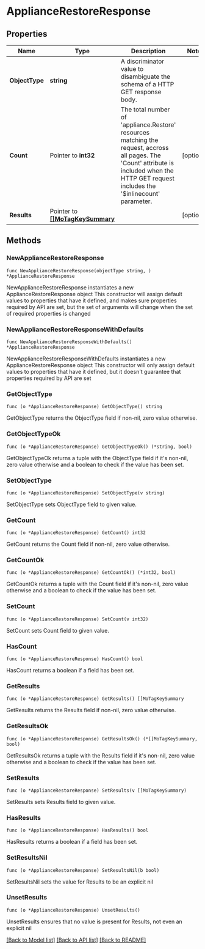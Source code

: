 # ApplianceRestoreResponse

## Properties

Name | Type | Description | Notes
------------ | ------------- | ------------- | -------------
**ObjectType** | **string** | A discriminator value to disambiguate the schema of a HTTP GET response body. | 
**Count** | Pointer to **int32** | The total number of &#39;appliance.Restore&#39; resources matching the request, accross all pages. The &#39;Count&#39; attribute is included when the HTTP GET request includes the &#39;$inlinecount&#39; parameter. | [optional] 
**Results** | Pointer to [**[]MoTagKeySummary**](MoTagKeySummary.md) |  | [optional] 

## Methods

### NewApplianceRestoreResponse

`func NewApplianceRestoreResponse(objectType string, ) *ApplianceRestoreResponse`

NewApplianceRestoreResponse instantiates a new ApplianceRestoreResponse object
This constructor will assign default values to properties that have it defined,
and makes sure properties required by API are set, but the set of arguments
will change when the set of required properties is changed

### NewApplianceRestoreResponseWithDefaults

`func NewApplianceRestoreResponseWithDefaults() *ApplianceRestoreResponse`

NewApplianceRestoreResponseWithDefaults instantiates a new ApplianceRestoreResponse object
This constructor will only assign default values to properties that have it defined,
but it doesn't guarantee that properties required by API are set

### GetObjectType

`func (o *ApplianceRestoreResponse) GetObjectType() string`

GetObjectType returns the ObjectType field if non-nil, zero value otherwise.

### GetObjectTypeOk

`func (o *ApplianceRestoreResponse) GetObjectTypeOk() (*string, bool)`

GetObjectTypeOk returns a tuple with the ObjectType field if it's non-nil, zero value otherwise
and a boolean to check if the value has been set.

### SetObjectType

`func (o *ApplianceRestoreResponse) SetObjectType(v string)`

SetObjectType sets ObjectType field to given value.


### GetCount

`func (o *ApplianceRestoreResponse) GetCount() int32`

GetCount returns the Count field if non-nil, zero value otherwise.

### GetCountOk

`func (o *ApplianceRestoreResponse) GetCountOk() (*int32, bool)`

GetCountOk returns a tuple with the Count field if it's non-nil, zero value otherwise
and a boolean to check if the value has been set.

### SetCount

`func (o *ApplianceRestoreResponse) SetCount(v int32)`

SetCount sets Count field to given value.

### HasCount

`func (o *ApplianceRestoreResponse) HasCount() bool`

HasCount returns a boolean if a field has been set.

### GetResults

`func (o *ApplianceRestoreResponse) GetResults() []MoTagKeySummary`

GetResults returns the Results field if non-nil, zero value otherwise.

### GetResultsOk

`func (o *ApplianceRestoreResponse) GetResultsOk() (*[]MoTagKeySummary, bool)`

GetResultsOk returns a tuple with the Results field if it's non-nil, zero value otherwise
and a boolean to check if the value has been set.

### SetResults

`func (o *ApplianceRestoreResponse) SetResults(v []MoTagKeySummary)`

SetResults sets Results field to given value.

### HasResults

`func (o *ApplianceRestoreResponse) HasResults() bool`

HasResults returns a boolean if a field has been set.

### SetResultsNil

`func (o *ApplianceRestoreResponse) SetResultsNil(b bool)`

 SetResultsNil sets the value for Results to be an explicit nil

### UnsetResults
`func (o *ApplianceRestoreResponse) UnsetResults()`

UnsetResults ensures that no value is present for Results, not even an explicit nil

[[Back to Model list]](../README.md#documentation-for-models) [[Back to API list]](../README.md#documentation-for-api-endpoints) [[Back to README]](../README.md)


